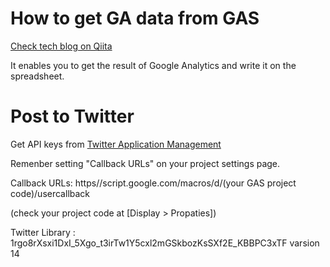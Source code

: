 # How to get GA data from GAS
[Check tech blog on Qiita](https://qiita.com/rf_p/items/a40468f6414703d63df3)

It enables you to get the result of Google Analytics and write it on the spreadsheet.

# Post to Twitter
Get API keys from [Twitter Application Management](https://apps.twitter.com/)

Remenber setting "Callback URLs" on your project settings page.

Callback URLs: https//script.google.com/macros/d/(your GAS project code)/usercallback 

(check your project code at [Display > Propaties])

Twitter Library : 1rgo8rXsxi1DxI_5Xgo_t3irTw1Y5cxl2mGSkbozKsSXf2E_KBBPC3xTF
varsion 14
